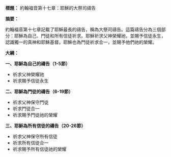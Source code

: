 **標題：** 約翰福音第十七章：耶穌的大祭司禱告

**摘要：**

約翰福音第十七章記載了耶穌最長的禱告，稱為大祭司禱告。這篇禱告分為三個部分：耶穌為自己、門徒和所有信徒祈求。耶穌祈求父神榮耀祂，並賜予信徒永生，認識獨一的真神和耶穌基督。耶穌也為門徒祈求合一，並賜予他們祂的榮耀。

**大綱：**

**一、耶穌為自己的禱告（1-5節）**
* 祈求父神榮耀祂
* 祈求賜予信徒永生

**二、耶穌為門徒的禱告（6-19節）**
* 祈求父神保守門徒
* 祈求門徒合一
* 祈求賜予門徒祂的榮耀

**三、耶穌為所有信徒的禱告（20-26節）**
* 祈求父神保守所有信徒
* 祈求所有信徒合一
* 祈求賜予所有信徒祂的榮耀